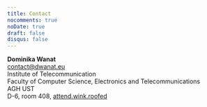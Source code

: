 ```yaml
---
title: Contact
nocomments: true
noDate: true
draft: false
disqus: false 
---
```

**Dominika Wanat**\
contact@dwanat.eu\
Institute of Telecommunication\
Faculty of Computer Science, Electronics and Telecommunications\
AGH UST\
D-6, room 408, [attend.wink.roofed](https://w3w.co/attend.wink.roofed)
